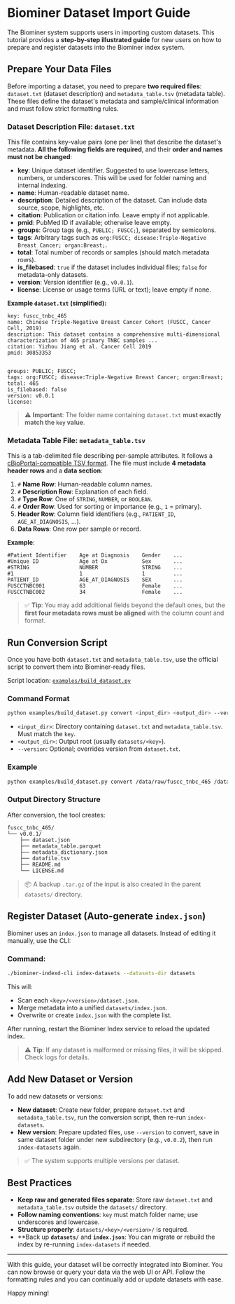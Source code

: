 # Biominer Dataset Import Guide

The Biominer system supports users in importing custom datasets. This tutorial provides a **step-by-step illustrated guide** for new users on how to prepare and register datasets into the Biominer index system.

## Prepare Your Data Files

Before importing a dataset, you need to prepare **two required files**: `dataset.txt` (dataset description) and `metadata_table.tsv` (metadata table). These files define the dataset's metadata and sample/clinical information and must follow strict formatting rules.

### Dataset Description File: `dataset.txt`

This file contains key-value pairs (one per line) that describe the dataset's metadata. **All the following fields are required**, and their **order and names must not be changed**:

* **key**: Unique dataset identifier. Suggested to use lowercase letters, numbers, or underscores. This will be used for folder naming and internal indexing.
* **name**: Human-readable dataset name.
* **description**: Detailed description of the dataset. Can include data source, scope, highlights, etc.
* **citation**: Publication or citation info. Leave empty if not applicable.
* **pmid**: PubMed ID if available; otherwise leave empty.
* **groups**: Group tags (e.g., `PUBLIC; FUSCC;`), separated by semicolons.
* **tags**: Arbitrary tags such as `org:FUSCC; disease:Triple-Negative Breast Cancer; organ:Breast;`.
* **total**: Total number of records or samples (should match metadata rows).
* **is\_filebased**: `true` if the dataset includes individual files; `false` for metadata-only datasets.
* **version**: Version identifier (e.g., `v0.0.1`).
* **license**: License or usage terms (URL or text); leave empty if none.

**Example `dataset.txt` (simplified):**

```text
key: fuscc_tnbc_465  
name: Chinese Triple-Negative Breast Cancer Cohort (FUSCC, Cancer Cell, 2019)  
description: This dataset contains a comprehensive multi-dimensional characterization of 465 primary TNBC samples ...  
citation: Yizhou Jiang et al. Cancer Cell 2019  
pmid: 30853353
        
          
groups: PUBLIC; FUSCC;  
tags: org:FUSCC; disease:Triple-Negative Breast Cancer; organ:Breast;  
total: 465  
is_filebased: false  
version: v0.0.1  
license:  
```

> ⚠️ **Important**: The folder name containing `dataset.txt` **must exactly match the **`key`** value**.

### Metadata Table File: `metadata_table.tsv`

This is a tab-delimited file describing per-sample attributes. It follows a [cBioPortal-compatible TSV format](https://docs.cbioportal.org/file-formats/#clinical-data). The file must include **4 metadata header rows** and a **data section**:

1. `#` **Name Row**: Human-readable column names.
2. `#` **Description Row**: Explanation of each field.
3. `#` **Type Row**: One of `STRING`, `NUMBER`, or `BOOLEAN`.
4. `#` **Order Row**: Used for sorting or importance (e.g., `1` = primary).
5. **Header Row**: Column field identifiers (e.g., `PATIENT_ID`, `AGE_AT_DIAGNOSIS`, ...).
6. **Data Rows**: One row per sample or record.

**Example**:

```text
#Patient Identifier    Age at Diagnosis    Gender    ...  
#Unique ID             Age at Dx           Sex       ...  
#STRING                NUMBER              STRING    ...  
#1                     1                   1         ...  
PATIENT_ID             AGE_AT_DIAGNOSIS    SEX       ...  
FUSCCTNBC001           63                  Female    ...  
FUSCCTNBC002           34                  Female    ...  
```

> ✅ **Tip**: You may add additional fields beyond the default ones, but the **first four metadata rows must be aligned** with the column count and format.

## Run Conversion Script

Once you have both `dataset.txt` and `metadata_table.tsv`, use the official script to convert them into Biominer-ready files.

Script location: [`examples/build_dataset.py`](https://github.com/yjcyxky/biominer-indexd/blob/main/examples/build_dataset.py)

### Command Format

```bash
python examples/build_dataset.py convert <input_dir> <output_dir> --version <version>
```

* `<input_dir>`: Directory containing `dataset.txt` and `metadata_table.tsv`. Must match the `key`.
* `<output_dir>`: Output root (usually `datasets/<key>`).
* `--version`: Optional; overrides version from `dataset.txt`.

### Example

```bash
python examples/build_dataset.py convert /data/raw/fuscc_tnbc_465 /data/biominer/datasets/fuscc_tnbc_465 --version v0.0.1
```

### Output Directory Structure

After conversion, the tool creates:

```
fuscc_tnbc_465/
└── v0.0.1/
    ├── dataset.json
    ├── metadata_table.parquet
    ├── metadata_dictionary.json
    ├── datafile.tsv
    ├── README.md
    └── LICENSE.md
```

> 📦 A backup `.tar.gz` of the input is also created in the parent `datasets/` directory.

## Register Dataset (Auto-generate `index.json`)

Biominer uses an `index.json` to manage all datasets. Instead of editing it manually, use the CLI:

### Command:

```bash
./biominer-indexd-cli index-datasets --datasets-dir datasets
```

This will:

* Scan each `<key>/<version>/dataset.json`.
* Merge metadata into a unified `datasets/index.json`.
* Overwrite or create `index.json` with the complete list.

After running, restart the Biominer Index service to reload the updated index.

> ⚠️ **Tip**: If any dataset is malformed or missing files, it will be skipped. Check logs for details.

## Add New Dataset or Version

To add new datasets or versions:

* **New dataset**: Create new folder, prepare `dataset.txt` and `metadata_table.tsv`, run the conversion script, then re-run `index-datasets`.
* **New version**: Prepare updated files, use `--version` to convert, save in same dataset folder under new subdirectory (e.g., `v0.0.2`), then run `index-datasets` again.

> ✅ The system supports multiple versions per dataset.

## Best Practices

* **Keep raw and generated files separate**: Store raw `dataset.txt` and `metadata_table.tsv` outside the `datasets/` directory.
* **Follow naming conventions**: `key` must match folder name; use underscores and lowercase.
* **Structure properly**: `datasets/<key>/<version>/` is required.
* **Back up **`datasets/`** and **`index.json`**: You can migrate or rebuild the index by re-running `index-datasets` if needed.

---

With this guide, your dataset will be correctly integrated into Biominer. You can now browse or query your data via the web UI or API. Follow the formatting rules and you can continually add or update datasets with ease.

Happy mining!
